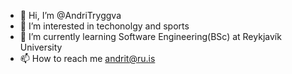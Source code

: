 - 👋 Hi, I’m @AndriTryggva
- 👀 I’m interested in techonolgy and sports
- 🌱 I’m currently learning Software Engineering(BSc) at Reykjavík University
- 📫 How to reach me andrit@ru.is

<!---
AndriTryggva/AndriTryggva is a ✨ special ✨ repository because its `README.md` (this file) appears on your GitHub profile.
You can click the Preview link to take a look at your changes.
--->

